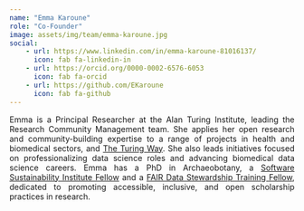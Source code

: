 ```yaml
---
name: "Emma Karoune"
role: "Co-Founder"
image: assets/img/team/emma-karoune.jpg
social:
    - url: https://www.linkedin.com/in/emma-karoune-81016137/
      icon: fab fa-linkedin-in
    - url: https://orcid.org/0000-0002-6576-6053
      icon: fab fa-orcid
    - url: https://github.com/EKaroune
      icon: fab fa-github
---
```

<div style="text-align: justify">Emma is a Principal Researcher at the Alan Turing Institute, leading the Research Community Management team. She applies her open research and community-building expertise to a range of projects in health and biomedical sectors, and <a href="https://book.the-turing-way.org">The Turing Way</a>. She also leads initiatives focused on professionalizing data science roles and advancing biomedical data science careers. Emma has a PhD in Archaeobotany, a <a href="https://www.software.ac.uk/programmes/fellowship-programme">Software Sustainability Institute Fellow</a> and a <a href="https://www.oecd.org/en/publications/access-to-public-research-data-toolkit_a12e8998-en/elixir-uk-fair-data-stewardship-training-fellowship_7012c51b-en.html">FAIR Data Stewardship Training Fellow</a>, dedicated to promoting accessible, inclusive, and open scholarship practices in research.</div>







